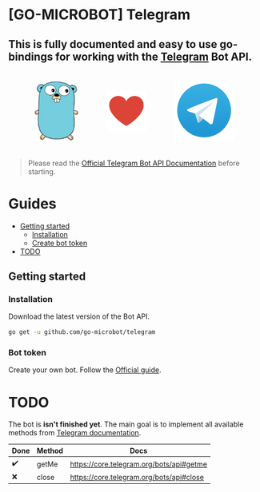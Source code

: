 # [GO-MICROBOT] Telegram

## This is fully documented and easy to use go-bindings for working with the [Telegram](https://telegram.org/) Bot API.

<p align="center" style="display: flex; justify-content: center; align-items: center; justify-content: space-between; max-width: 400px; margin: 36px auto;">
  <img height="120" src="./.github/assets/gopher.png">
  <img height="80" src="./.github/assets/heart.png">
  <img height="120" src="./.github/assets/telegram.png">
</p>

> Please read the [Official Telegram Bot API Documentation](https://core.telegram.org/bots/api) before starting.

# Guides

- [Getting started](#getting-started)
  - [Installation](#installation)
  - [Create bot token](#bot-token)
- [TODO](#todo)

## Getting started

### Installation
Download the latest version of the Bot API.

```bash
go get -u github.com/go-microbot/telegram
```

### Bot token
Create your own bot. Follow the [Official guide](https://core.telegram.org/bots/api#authorizing-your-bot).

# TODO
The bot is **isn't finished yet**. The main goal is to implement all available methods from [Telegram documentation](https://core.telegram.org/bots/api#available-methods).


Done               | Method      | Docs                                     |
-----------------  | ----------- | ---------------------------------------- |
:heavy_check_mark: | getMe       | https://core.telegram.org/bots/api#getme |
:x:                | close       | https://core.telegram.org/bots/api#close |


